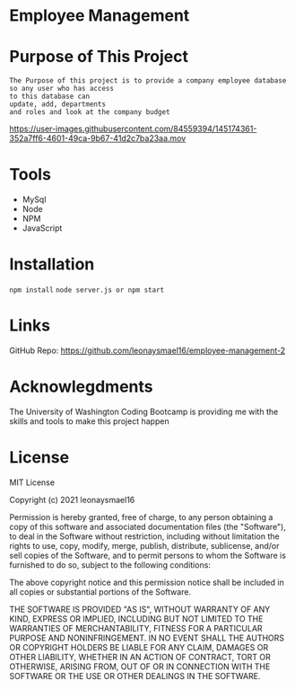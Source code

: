 # Employee Management

# Purpose of This Project

```
The Purpose of this project is to provide a company employee database so any user who has access 
to this database can 
update, add, departments 
and roles and look at the company budget
```



https://user-images.githubusercontent.com/84559394/145174361-352a7ff6-4601-49ca-9b67-41d2c7ba23aa.mov

# Tools
- MySql
- Node
- NPM
- JavaScript

# Installation

`
npm install
`
`
node server.js or npm start
`
# Links

GitHub Repo:  https://github.com/leonaysmael16/employee-management-2

# Acknowlegdments

The University of Washington Coding Bootcamp is providing me with the skills and tools to make this project happen

# License

MIT License

Copyright (c) 2021 leonaysmael16

Permission is hereby granted, free of charge, to any person obtaining a copy
of this software and associated documentation files (the "Software"), to deal
in the Software without restriction, including without limitation the rights
to use, copy, modify, merge, publish, distribute, sublicense, and/or sell
copies of the Software, and to permit persons to whom the Software is
furnished to do so, subject to the following conditions:

The above copyright notice and this permission notice shall be included in all
copies or substantial portions of the Software.

THE SOFTWARE IS PROVIDED "AS IS", WITHOUT WARRANTY OF ANY KIND, EXPRESS OR
IMPLIED, INCLUDING BUT NOT LIMITED TO THE WARRANTIES OF MERCHANTABILITY,
FITNESS FOR A PARTICULAR PURPOSE AND NONINFRINGEMENT. IN NO EVENT SHALL THE
AUTHORS OR COPYRIGHT HOLDERS BE LIABLE FOR ANY CLAIM, DAMAGES OR OTHER
LIABILITY, WHETHER IN AN ACTION OF CONTRACT, TORT OR OTHERWISE, ARISING FROM,
OUT OF OR IN CONNECTION WITH THE SOFTWARE OR THE USE OR OTHER DEALINGS IN THE
SOFTWARE.
